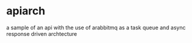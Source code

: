 # apiarch
a sample of an api with the use of arabbitmq as a task queue and async response driven archtecture
